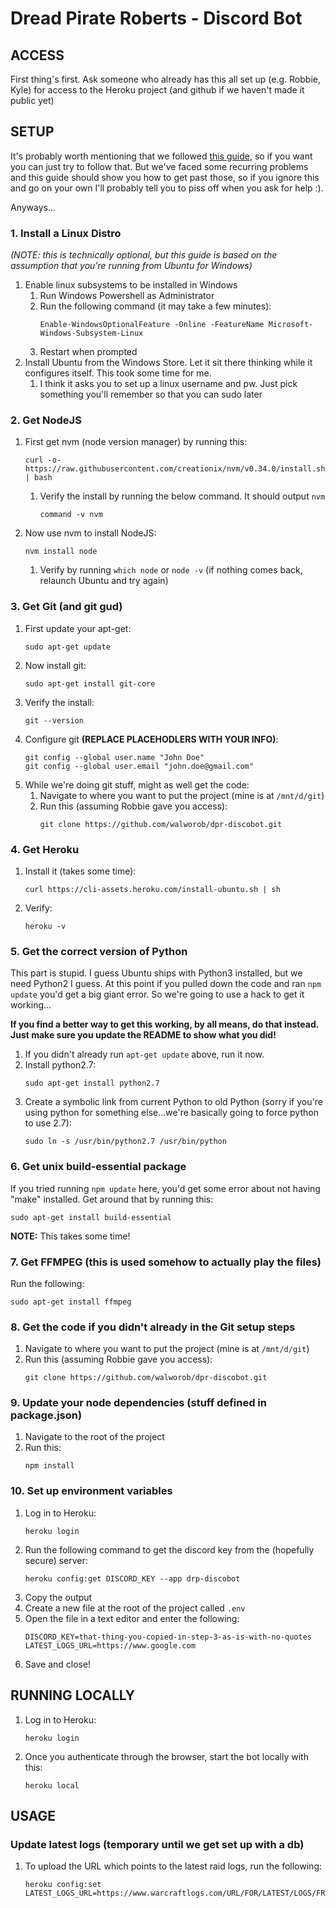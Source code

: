 # Dread Pirate Roberts - Discord Bot

## ACCESS
First thing's first. Ask someone who already has this all set up (e.g. Robbie, Kyle) for access to the Heroku project (and github if we haven't made it public yet)

## SETUP
It's probably worth mentioning that we followed [this guide](https://github.com/synicalsyntax/discord.js-heroku), so if you want you can just try to follow that. But we've faced some recurring problems and this guide should show you how to get past those, so if you ignore this and go on your own I'll probably tell you to piss off when you ask for help :). 

Anyways...

### 1. Install a Linux Distro
*(NOTE: this is technically optional, but this guide is based on the assumption that you're running from Ubuntu for Windows)*

1. Enable linux subsystems to be installed in Windows 
   1. Run Windows Powershell as Administrator
   2. Run the following command (it may take a few minutes):
        ```
        Enable-WindowsOptionalFeature -Online -FeatureName Microsoft-Windows-Subsystem-Linux
        ```
    3. Restart when prompted
2. Install Ubuntu from the Windows Store. Let it sit there thinking while it configures itself. This took some time for me.
   1. I think it asks you to set up a linux username and pw. Just pick something you'll remember so that you can sudo later

### 2. Get NodeJS
1. First get nvm (node version manager) by running this:
    ```
    curl -o- https://raw.githubusercontent.com/creationix/nvm/v0.34.0/install.sh | bash
    ```
    1. Verify the install by running the below command. It should output `nvm`
        ```
        command -v nvm
        ```

2. Now use nvm to install NodeJS:
    ```
    nvm install node
    ```
    1. Verify by running `which node` or `node -v` (if nothing comes back, relaunch Ubuntu and try again)

### 3. Get Git (and git gud)
1. First update your apt-get:
    ```
    sudo apt-get update
    ```
2. Now install git:
   ```
   sudo apt-get install git-core
   ```
3. Verify the install:
   ```
   git --version
   ```
4. Configure git **(REPLACE PLACEHODLERS WITH YOUR INFO)**:
   ```
   git config --global user.name "John Doe"
   git config --global user.email "john.doe@gmail.com"
   ```
5. While we're doing git stuff, might as well get the code:
   1. Navigate to where you want to put the project (mine is at `/mnt/d/git`)
   2. Run this (assuming Robbie gave you access):
        ```
        git clone https://github.com/walworob/dpr-discobot.git
        ```

### 4. Get Heroku
1. Install it (takes some time):
   ```
   curl https://cli-assets.heroku.com/install-ubuntu.sh | sh
   ```
2. Verify:
   ```
   heroku -v
   ```

### 5. Get the correct version of Python
This part is stupid. I guess Ubuntu ships with Python3 installed, but we need Python2 I guess. At this point if you pulled down the code and ran `npm update` you'd get a big giant error. So we're going to use a hack to get it working...

**If you find a better way to get this working, by all means, do that instead. Just make sure you update the README to show what you did!**

1. If you didn't already run `apt-get update` above, run it now.
2. Install python2.7: 
   ```
   sudo apt-get install python2.7
   ```
3. Create a symbolic link from current Python to old Python (sorry if you're using python for something else...we're basically going to force python to use 2.7):
    ```
    sudo ln -s /usr/bin/python2.7 /usr/bin/python
    ```

### 6. Get unix build-essential package
If you tried running `npm update` here, you'd get some error about not having "make" installed. Get around that by running this:
```
sudo apt-get install build-essential
```
**NOTE:** This takes some time!
### 7. Get FFMPEG (this is used somehow to actually play the files)
Run the following:
```
sudo apt-get install ffmpeg
```
### 8. Get the code if you didn't already in the Git setup steps
1. Navigate to where you want to put the project (mine is at `/mnt/d/git`)
2. Run this (assuming Robbie gave you access):
     ```
     git clone https://github.com/walworob/dpr-discobot.git
     ```
### 9. Update your node dependencies (stuff defined in package.json)
1. Navigate to the root of the project
2. Run this:
   ```
   npm install
   ```
### 10. Set up environment variables
1. Log in to Heroku:
   ```
   heroku login
   ```
2. Run the following command to get the discord key from the (hopefully secure) server:
   ```
   heroku config:get DISCORD_KEY --app drp-discobot
   ```
3. Copy the output
4. Create a new file at the root of the project called `.env`
5. Open the file in a text editor and enter the following:
   ```
   DISCORD_KEY=that-thing-you-copied-in-step-3-as-is-with-no-quotes
   LATEST_LOGS_URL=https://www.google.com
   ```
6. Save and close!

## RUNNING LOCALLY
1. Log in to Heroku:
   ```
   heroku login
   ```
2. Once you authenticate through the browser, start the bot locally with this:
   ```
   heroku local
   ```

## USAGE
### Update latest logs (temporary until we get set up with a db)
1. To upload the URL which points to the latest raid logs, run the following:
   ```
   heroku config:set LATEST_LOGS_URL=https://www.warcraftlogs.com/URL/FOR/LATEST/LOGS/FROM/RAID
   ```